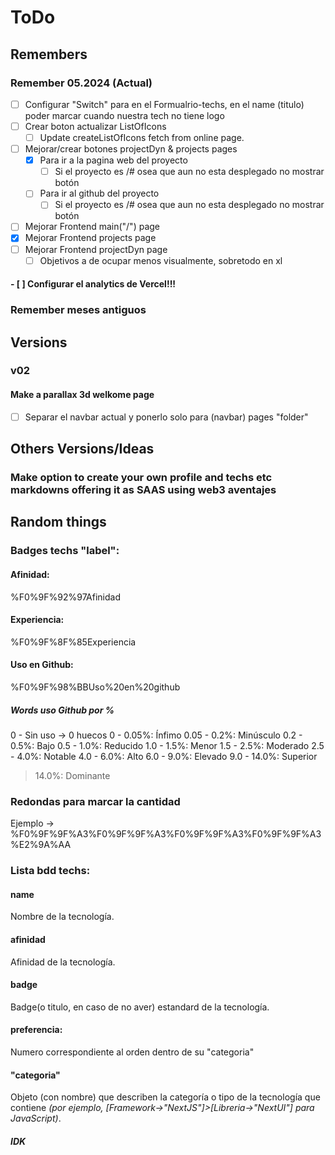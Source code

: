 # ToDo
## Remembers
### Remember 05.2024 (Actual)

- [ ] Configurar "Switch" para en el Formualrio-techs, en el name (titulo) poder marcar cuando nuestra tech no tiene logo
- [ ] Crear boton actualizar ListOfIcons
    - [ ] Update createListOfIcons fetch from online page.

- [ ] Mejorar/crear botones projectDyn & projects pages
    - [x] Para ir a la pagina web del proyecto
        - [ ] Si el proyecto es /# osea que aun no esta desplegado no mostrar botón
    - [ ] Para ir al github del proyecto
        - [ ] Si el proyecto es /# osea que aun no esta desplegado no mostrar botón

- [ ] Mejorar Frontend main("/") page
- [x] Mejorar Frontend projects page
- [ ] Mejorar Frontend projectDyn page
    - [ ] Objetivos a de ocupar menos visualmente, sobretodo en xl

#### - [ ] Configurar el analytics de Vercel!!!


### Remember meses antiguos
## Versions
###  v02

#### Make a parallax 3d welkome page
- [ ] Separar el navbar actual y ponerlo solo para (navbar) pages "folder"

## Others Versions/Ideas

### Make option to create your own profile and techs etc markdowns offering it as SAAS using web3 aventajes






## Random things

### Badges techs "label":

#### Afinidad: 
%F0%9F%92%97Afinidad
#### Experiencia:
%F0%9F%8F%85Experiencia
#### Uso en Github:
%F0%9F%98%BBUso%20en%20github
##### Words uso Github por %
0 - Sin uso -> 0 huecos
0 - 0.05%: Ínfimo
0.05 - 0.2%: Minúsculo 
0.2 - 0.5%: Bajo
0.5 - 1.0%: Reducido 
1.0 - 1.5%: Menor 
1.5 - 2.5%: Moderado
2.5 - 4.0%: Notable 
4.0 - 6.0%: Alto 
6.0 - 9.0%: Elevado
9.0 - 14.0%: Superior
>14.0%: Dominante

### Redondas para marcar la cantidad
Ejemplo -> %F0%9F%9F%A3%F0%9F%9F%A3%F0%9F%9F%A3%F0%9F%9F%A3%E2%9A%AA


### Lista bdd techs:

#### name
Nombre de la tecnología.
#### afinidad
Afinidad de la tecnología.
#### badge
Badge(o titulo, en caso de no aver) estandard de la tecnología.
<!-- descripcion: Descripción breve de la tecnología (opcional). -->
#### preferencia: 
Numero correspondiente al orden dentro de su "categoria"
#### "categoria"
Objeto (con nombre) que describen la categoría o tipo de la tecnología que contiene _(por ejemplo, [Framework->"NextJS"]>[Libreria->"NextUI"] para JavaScript)_.






##### IDK